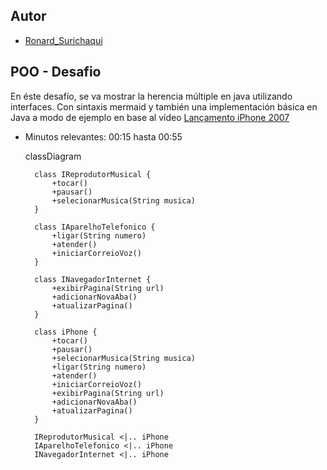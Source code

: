 
## Autor
- [Ronard_Surichaqui](https://github.com/ronard1)

## POO - Desafio

En éste desafío, se va mostrar la herencia múltiple en java utilizando interfaces. Con sintaxis mermaid y también una implementación básica en Java a modo de ejemplo en base al vídeo
[Lançamento iPhone 2007](https://www.youtube.com/watch?v=9ou608QQRq8)
- Minutos relevantes: 00:15 hasta 00:55


    classDiagram

        class IReprodutorMusical {
            +tocar()
            +pausar()
            +selecionarMusica(String musica)
        }
    
        class IAparelhoTelefonico {
            +ligar(String numero)
            +atender()
            +iniciarCorreioVoz()
        }
    
        class INavegadorInternet {
            +exibirPagina(String url)
            +adicionarNovaAba()
            +atualizarPagina()
        }
    
        class iPhone {
            +tocar()
            +pausar()
            +selecionarMusica(String musica)
            +ligar(String numero)
            +atender()
            +iniciarCorreioVoz()
            +exibirPagina(String url)
            +adicionarNovaAba()
            +atualizarPagina()
        }
    
        IReprodutorMusical <|.. iPhone
        IAparelhoTelefonico <|.. iPhone
        INavegadorInternet <|.. iPhone
